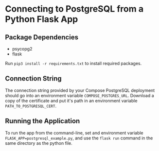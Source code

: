 # Connecting to PostgreSQL from a Python Flask App

## Package Dependencies

* psycopg2
* flask

Run `pip3 install -r requirements.txt` to install required packages.

## Connection String

The connection string provided by your Compose PostgreSQL deployment should go into an environment variable `COMPOSE_POSTGRES_URL`.
Download a copy of the certificate and put it's path in an environment variable `PATH_TO_POSTGRESQL_CERT`.

## Running the Application

To run the app from the command-line, set and environment variable `FLASK_APP=postgresql_example.py`, and use the `flask run` command in the same directory as the python file.
